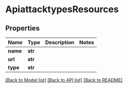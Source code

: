 # ApiattacktypesResources

## Properties
Name | Type | Description | Notes
------------ | ------------- | ------------- | -------------
**name** | **str** |  | 
**url** | **str** |  | 
**type** | **str** |  | 

[[Back to Model list]](../README.md#documentation-for-models) [[Back to API list]](../README.md#documentation-for-api-endpoints) [[Back to README]](../README.md)


